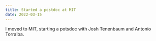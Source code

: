 ```yaml
---
title: Started a postdoc at MIT
date: 2022-03-15
---
```


I moved to MIT, starting a potsdoc with Josh Tenenbaum and Antonio Torralba.
